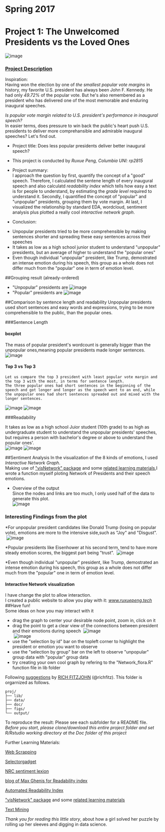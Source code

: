 # Spring 2017
# Project 1: The Unwelcomed Presidents vs the Loved Ones

![image](figs/network.png)

### [Project Description](doc/)
Inspiration:  
Having won the election by one of *the smallest popular vote margins* in history, my favorite U.S. president has always been John F. Kennedy. He had only *49.72%* of the popular vote.  But he's also remembered as a president who has delivered one of the most memorable and enduring inaugural speeches.

*Is popular vote margin related to U.S. president's performance in inaugural speech?*  
  In easier terms, does pressure to win back the public's heart push U.S. presidents to deliver more comprehansible and admirable inaugural speeches? Let's find out.

+ Project title: Does less popular presidents deliver better inaugural speech?
+ This project is conducted by *Ruxue Peng, Columbia UNI: rp2815*

+ Project summary:  
  I approach the question by first, quantify the concept of a "good" speech. Therefore, I calculated the sentene length of every inaugural speech and also calculatd *readability index* which tells how easy a text is for people to understand, by estimating the *grade level* required to understand it. Secondly, I quantified the concept of "popular" and "unpopular" presidents, grouping them by vote margin. At last, I visualized the relationship by standard EDA, wordcloud, sentiment analysis plus plotted a really cool *interactive network graph*. 
+ Conclusion:
 * Unpopular presidents tried to be more comprehensible by making sentences shorter and spreading these easy sentences across their speeches
 * It takes as low as a high school junior student to understand "unpopular" presidents, but an average of higher to understand the "popular ones"
 * Even though individual "unpopular" president, like Trump, demostrated an intense emotion during his speech, this group as a whole does not differ much from the "popular" one in term of emotion level.

##Grouping result (already-ordered)
* "Unpopular" presidents are
  ![image](output/unpopular_group.png)
* "Popular" presidents are
  ![image](output/popular_group.png)

##Comparison by sentence length and readability
Unpopular presidents used short sentences and easy words and expressions, trying to be more comprehensible to the public, than the popular ones.  

###Sentence Length  

#### boxplot  
  The mass of popular president's wordcount is generally bigger than the unpopular ones,meaning popular presidents made longer sentences.  
  ![image](output/box.png)
#### Top 3 vs Top 3  
    Let us compare the top 3 president with least popular vote margin and the top 3 with the most, in terms for sentence length.  
    The three popular ones had short sentences in the beginning of the speech and got longer and longer as the speech went to an end, while the unpopular ones had short sentences spreaded out and mixed with the longer sentences.  

  ![image](output/senlen_top3.png)
  ![image](output/senlen_top3_bees.png)

  
###Readability

  It takes as low as a high school Juior student (10th grade) to as high as undergraduate student to understand the unpopular presidents' speeches, but requires a person with bachelor's degree or above to understand the popular ones'.  
  ![image](output/Readability.png) 
  ![image](output/read_top3.png)

##Sentiment Analysis
In the visualization of the 8 kinds of emotions, I used *Interactive Network Graph*.    
Making use of ["visNetwork" package](https://datastorm-open.github.io/visNetwork/) and some [related learning materials](http://kateto.net/network-visualization),I wrote a function myself ploting Network of Presidents and their speech emotions. 
* Overview of the output  
  Since the nodes and links are too much, I only used half of the data to generate this plot.  
![image](output/overview.png)
    
### Interesting Findings from the plot  
  *For unpopular president candidates like Donald Trump (losing on popular vote), emotions are more to the intensive side,such as "Joy" and "Disgust".  
  ![image](output/trump_part_network.png)
  
  *Popular presidents like Eisenhower at his second term, tend to have more steady emotion scores, the biggest part being "trust".
  ![image](output/Popular_Eisenhower.png)  
  
  *Even though individual "unpopular" president, like Trump, demostrated an intense emotion during his speech, this group as a whole does not differ much from the "popular" one in term of emotion level.

#### Interactive Network visualization  
  I have change the plot to allow interaction.  
  I created a public website to allow you play with it: *www.ruxuepeng.tech*  
##Have fun!  
Some ideas on how you may interact with it
* drag the graph to center your desirable node point, zoom in, click on it
* drag the point to get a clear view of the connections between president and their emotions during speech
  ![image](output/drag2.png)  
  ![image](output/drag3.png)  
* use the "selection by id" bar on the topleft corner to highlight the president or emotion you want to observe
* use the "selection by group" bar on the left to observe "unpopular" group data with "popular" group data
* try creating your own cool graph by refering to the "Network_flora.R" function file in lib folder
    
    
 


Following [suggestions](http://nicercode.github.io/blog/2013-04-05-projects/) by [RICH FITZJOHN](http://nicercode.github.io/about/#Team) (@richfitz). This folder is orgarnized as follows.

```
proj/
├── lib/
├── data/
├── doc/
├── figs/
└── output/
```
To reproduce the result:
Please see each subfolder for a README file.
*Before you start, please clone/download this entire project folder and set R/Rstudio working directory at the Doc folder of this project*

Further Learning Materials:  

[Web Scrapping](http://francojc.github.io/web-scraping-with-rvest/)  

[Selectorgadget](http://selectorgadget.com/)  

[NRC sentiment lexion](http://saifmohammad.com/WebPages/NRC-Emotion-Lexicon.htm)  

[blog of Max Ghenis for Readability index](https://www.r-bloggers.com/statistics-meets-rhetoric-a-text-analysis-of-i-have-a-dream-in-r/)  

[Automated Readability Index](https://trinker.github.io/qdap/Readability.html)  

["visNetwork" package](https://datastorm-open.github.io/visNetwork/) and some [related learning materials](http://kateto.net/network-visualization)  

[Text Mining](https://rstudio-pubs-static.s3.amazonaws.com/31867_8236987cf0a8444e962ccd2aec46d9c3.html)  


*Thank you for reading this little story*, about how a girl solved her puzzle by rolling up her sleeves and digging in data science.  





